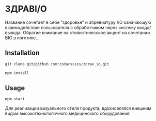 # ЗДРАВI/O

Название сочетает в себе "здоровье" и абревиатуру I/O означающую взаимодействие пользователя с обработчиком через систему ввода/вывода.
Обратие внимание на стилистичесское акцент на сочетании BIO в логотипе...

## Installation

```python
git clone git@github.com:codarsssss/zdrav_io.git
```
```bash
npm install
```

## Usage

```bash
npm start
```

Для реализации визуального стиля продукта, вдохновлялся внешним видом высокотехнологичного медицинского оборудования.